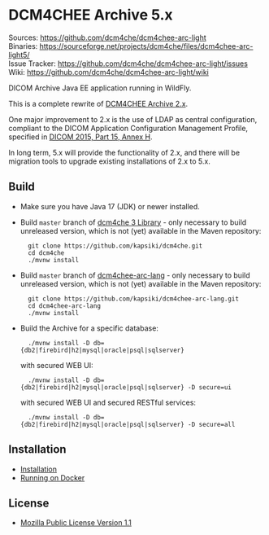 DCM4CHEE Archive 5.x
====================
Sources: https://github.com/dcm4che/dcm4chee-arc-light   
Binaries: https://sourceforge.net/projects/dcm4che/files/dcm4chee-arc-light5/  
Issue Tracker:  https://github.com/dcm4che/dcm4chee-arc-light/issues   
Wiki:  https://github.com/dcm4che/dcm4chee-arc-light/wiki   

DICOM Archive Java EE application running in WildFly.

This is a complete rewrite of [DCM4CHEE Archive 2.x](http://www.dcm4che.org/confluence/display/ee2/Home).

One major improvement to 2.x is the use of LDAP as central configuration,
compliant to the DICOM Application Configuration Management Profile,
specified in [DICOM 2015, Part 15, Annex H][1].

In long term, 5.x will provide the functionality of 2.x, and there will
be migration tools to upgrade existing installations of 2.x to 5.x.

Build
-----

* Make sure you have Java 17 (JDK) or newer installed.

* Build `master` branch of [dcm4che 3 Library](https://github.com/kapsiki/dcm4che.git) -
  only necessary to build unreleased version, which is not (yet) available in the Maven repository:

        git clone https://github.com/kapsiki/dcm4che.git
        cd dcm4che
        ./mvnw install

* Build `master` branch of [dcm4chee-arc-lang](https://github.com/kapsiki/dcm4chee-arc-lang.git) -
  only necessary to build unreleased version, which is not (yet) available in the Maven repository:

        git clone https://github.com/kapsiki/dcm4chee-arc-lang.git
        cd dcm4chee-arc-lang
        ./mvnw install

* Build the Archive for a specific database:

        ./mvnw install -D db={db2|firebird|h2|mysql|oracle|psql|sqlserver}

    with secured WEB UI:

        ./mvnw install -D db={db2|firebird|h2|mysql|oracle|psql|sqlserver} -D secure=ui

    with secured WEB UI and secured RESTful services:

        ./mvnw install -D db={db2|firebird|h2|mysql|oracle|psql|sqlserver} -D secure=all


Installation
------------
* [Installation](https://github.com/dcm4che/dcm4chee-arc-light/wiki/Installation)
* [Running on Docker](https://github.com/dcm4che/dcm4chee-arc-light/wiki/Running-on-Docker)

License
-------
* [Mozilla Public License Version 1.1](http://www.mozilla.org/MPL/1.1/)

[1]: http://dicom.nema.org/medical/dicom/current/output/chtml/part15/chapter_H.html

